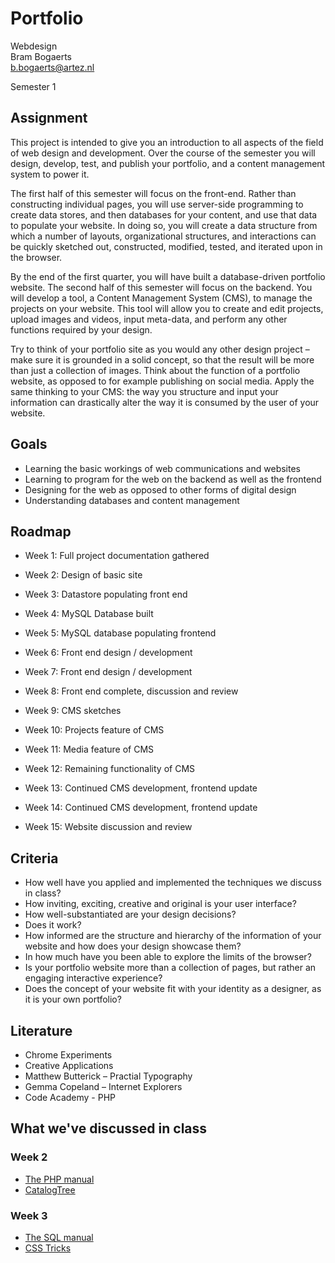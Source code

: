 # Portfolio

Webdesign  
Bram Bogaerts  
[b.bogaerts@artez.nl](mailto:b.bogaerts@artez.nl)

Semester 1

## Assignment

This project is intended to give you an introduction to all aspects of the field of web design and development. Over the course of the semester you will design, develop, test, and publish your portfolio, and a content management system to power it.The first half of this semester will focus on the front-end. Rather than constructing individual pages, you will use server-side programming to create data stores, and then databases for your content, and use that data to populate your website. In doing so, you will create a data structure from which a number of layouts, organizational structures, and interactions can be quickly sketched out, constructed, modified, tested, and iterated upon in the browser.By the end of the first quarter, you will have built a database-driven portfolio website. The second half of this semester will focus on the backend. You will develop a tool, a Content Management System (CMS), to manage the projects on your website. This tool will allow you to create and edit projects, upload images and videos, input meta-data, and perform any other functions required by your design.Try to think of your portfolio site as you would any other design project – make sure it is grounded in a solid concept, so that the result will be more than just a collection of images. Think about the function of a portfolio website, as opposed to for example publishing on social media. Apply the same thinking to your CMS: the way you structure and input your information can drastically alter the way it is consumed by the user of your website.

## Goals

- Learning the basic workings of web communications and websites- Learning to program for the web on the backend as well as the frontend- Designing for the web as opposed to other forms of digital design- Understanding databases and content management

## Roadmap

- Week 1: Full project documentation gathered- Week 2: Design of basic site- Week 3: Datastore populating front end- Week 4: MySQL Database built- Week 5: MySQL database populating frontend- Week 6: Front end design / development- Week 7: Front end design / development- Week 8: Front end complete, discussion and review- Week 9: CMS sketches- Week 10: Projects feature of CMS- Week 11: Media feature of CMS- Week 12: Remaining functionality of CMS- Week 13: Continued CMS development, frontend update- Week 14: Continued CMS development, frontend update- Week 15: Website discussion and review

## Criteria

- How well have you applied and implemented the techniques we discuss in class?- How inviting, exciting, creative and original is your user interface?- How well-substantiated are your design decisions?- Does it work?- How informed are the structure and hierarchy of the information of your website and how does your design showcase them?- In how much have you been able to explore the limits of the browser?- Is your portfolio website more than a collection of pages, but rather an engaging interactive experience?- Does the concept of your website fit with your identity as a designer, as it is your own portfolio?

## Literature

- Chrome Experiments- Creative Applications- Matthew Butterick – Practial Typography- Gemma Copeland – Internet Explorers- Code Academy - PHP

## What we've discussed in class

### Week 2

- [The PHP manual](http://php.net/manual)
- [CatalogTree](http://www.catalogtree.net)

### Week 3

- [The SQL manual](https://www.w3schools.com/sql/)
- [CSS Tricks](https://css-tricks.com/)